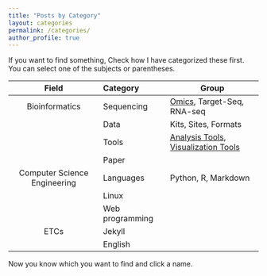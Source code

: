```yaml
---
title: "Posts by Category"
layout: categories
permalink: /categories/
author_profile: true
---
```


If you want to find something, Check how I have categorized these first.  
You can select one of the subjects or parentheses.  
  
| Field | Category | Group |
| :---: | :--- | --- |
| Bioinformatics | Sequencing | [Omics]((https://sunahy1011.github.io/bioinformatics/sequencing/Omics/)), Target-Seq, RNA-seq |
|| Data | Kits, Sites, Formats |
|| Tools | [Analysis Tools](), [Visualization Tools]() |
||Paper||  
| Computer Science Engineering | Languages | Python, R, Markdown |
||Linux||
||Web programming||
|ETCs|Jekyll||
||English||  
  

Now you know which you want to find and click a name.